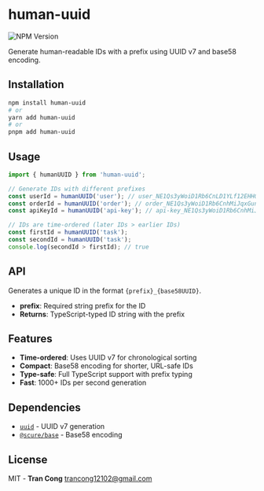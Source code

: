 # human-uuid

![NPM Version](https://img.shields.io/npm/v/human-uuid)

Generate human-readable IDs with a prefix using UUID v7 and base58 encoding.

## Installation

```bash
npm install human-uuid
# or
yarn add human-uuid
# or
pnpm add human-uuid
```

## Usage

```typescript
import { humanUUID } from 'human-uuid';

// Generate IDs with different prefixes
const userId = humanUUID('user'); // user_NE1Qs3yWoiD1Rb6CnLD1YLf12EHHQMboRU2CsmeztzdaCTv9K
const orderId = humanUUID('order'); // order_NE1Qs3yWoiD1Rb6CnhMiJqxGunkvx68Qu4YwzjUasDs4UqBn7
const apiKeyId = humanUUID('api-key'); // api-key_NE1Qs3yWoiD1Rb6CnhMiJqxGunkvx68Qu4jrtJBtPhBdDZP6y

// IDs are time-ordered (later IDs > earlier IDs)
const firstId = humanUUID('task');
const secondId = humanUUID('task');
console.log(secondId > firstId); // true
```

## API

Generates a unique ID in the format `{prefix}_{base58UUID}`.

- **prefix**: Required string prefix for the ID
- **Returns**: TypeScript-typed ID string with the prefix

## Features

- **Time-ordered**: Uses UUID v7 for chronological sorting
- **Compact**: Base58 encoding for shorter, URL-safe IDs
- **Type-safe**: Full TypeScript support with prefix typing
- **Fast**: 1000+ IDs per second generation

## Dependencies

- [`uuid`](https://www.npmjs.com/package/uuid) - UUID v7 generation
- [`@scure/base`](https://www.npmjs.com/package/@scure/base) - Base58 encoding

## License

MIT - **Tran Cong** <trancong12102@gmail.com>
